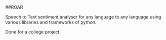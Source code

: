 ##ROAR

Speech to Text sentiment analyser for any language to any language using various libraries and frameworks of python. 

Done for a college project. 
